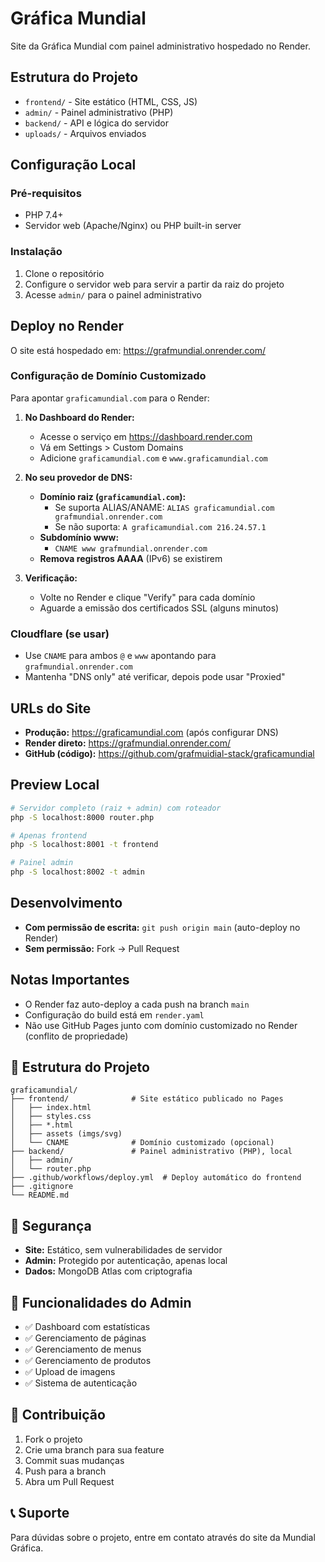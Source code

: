 # Gráfica Mundial

Site da Gráfica Mundial com painel administrativo hospedado no Render.

## Estrutura do Projeto

- `frontend/` - Site estático (HTML, CSS, JS)
- `admin/` - Painel administrativo (PHP)
- `backend/` - API e lógica do servidor
- `uploads/` - Arquivos enviados

## Configuração Local

### Pré-requisitos
- PHP 7.4+
- Servidor web (Apache/Nginx) ou PHP built-in server

### Instalação
1. Clone o repositório
2. Configure o servidor web para servir a partir da raiz do projeto
3. Acesse `admin/` para o painel administrativo

## Deploy no Render

O site está hospedado em: https://grafmundial.onrender.com/

### Configuração de Domínio Customizado

Para apontar `graficamundial.com` para o Render:

1. **No Dashboard do Render:**
   - Acesse o serviço em https://dashboard.render.com
   - Vá em Settings > Custom Domains
   - Adicione `graficamundial.com` e `www.graficamundial.com`

2. **No seu provedor de DNS:**
   - **Domínio raiz (`graficamundial.com`):**
     - Se suporta ALIAS/ANAME: `ALIAS graficamundial.com grafmundial.onrender.com`
     - Se não suporta: `A graficamundial.com 216.24.57.1`
   - **Subdomínio www:**
     - `CNAME www grafmundial.onrender.com`
   - **Remova registros AAAA** (IPv6) se existirem

3. **Verificação:**
   - Volte no Render e clique "Verify" para cada domínio
   - Aguarde a emissão dos certificados SSL (alguns minutos)

### Cloudflare (se usar)
- Use `CNAME` para ambos `@` e `www` apontando para `grafmundial.onrender.com`
- Mantenha "DNS only" até verificar, depois pode usar "Proxied"

## URLs do Site
- **Produção:** https://graficamundial.com (após configurar DNS)
- **Render direto:** https://grafmundial.onrender.com/
- **GitHub (código):** https://github.com/grafmuidial-stack/graficamundial

## Preview Local
```bash
# Servidor completo (raiz + admin) com roteador
php -S localhost:8000 router.php

# Apenas frontend
php -S localhost:8001 -t frontend

# Painel admin
php -S localhost:8002 -t admin
```

## Desenvolvimento
- **Com permissão de escrita:** `git push origin main` (auto-deploy no Render)
- **Sem permissão:** Fork → Pull Request

## Notas Importantes
- O Render faz auto-deploy a cada push na branch `main`
- Configuração do build está em `render.yaml`
- Não use GitHub Pages junto com domínio customizado no Render (conflito de propriedade)

## 📁 Estrutura do Projeto

```
graficamundial/
├── frontend/              # Site estático publicado no Pages
│   ├── index.html
│   ├── styles.css
│   ├── *.html
│   ├── assets (imgs/svg)
│   └── CNAME              # Domínio customizado (opcional)
├── backend/               # Painel administrativo (PHP), local
│   ├── admin/
│   └── router.php
├── .github/workflows/deploy.yml  # Deploy automático do frontend
├── .gitignore
└── README.md
```

## 🔐 Segurança

- **Site:** Estático, sem vulnerabilidades de servidor
- **Admin:** Protegido por autenticação, apenas local
- **Dados:** MongoDB Atlas com criptografia

## 📝 Funcionalidades do Admin

- ✅ Dashboard com estatísticas
- ✅ Gerenciamento de páginas
- ✅ Gerenciamento de menus
- ✅ Gerenciamento de produtos
- ✅ Upload de imagens
- ✅ Sistema de autenticação

## 🤝 Contribuição

1. Fork o projeto
2. Crie uma branch para sua feature
3. Commit suas mudanças
4. Push para a branch
5. Abra um Pull Request

## 📞 Suporte

Para dúvidas sobre o projeto, entre em contato através do site da Mundial Gráfica.